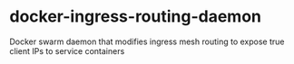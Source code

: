 # docker-ingress-routing-daemon
Docker swarm daemon that modifies ingress mesh routing to expose true client IPs to service containers

